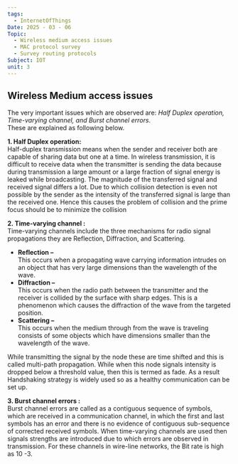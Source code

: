 ```yaml
---
tags:
  - InternetOfThings
Date: 2025 - 03 - 06
Topic:
  - Wireless medium access issues
  - MAC protocol survey
  - Survey routing protocols
Subject: IOT
unit: 3
---
```

## Wireless Medium access issues
The very important issues which are observed are: *Half Duplex operation, Time-varying channel, and Burst channel errors*.  
These are explained as following below.

**1. Half Duplex operation:**  
Half-duplex transmission means when the sender and receiver both are capable of sharing data but one at a time. In wireless transmission, it is difficult to receive data when the transmitter is sending the data because during transmission a large amount or a large fraction of signal energy is leaked while broadcasting. The magnitude of the transferred signal and received signal differs a lot. Due to which collision detection is even not possible by the sender as the intensity of the transferred signal is large than the received one. Hence this causes the problem of collision and the prime focus should be to minimize the collision

**2. Time-varying channel :**  
Time-varying channels include the three mechanisms for radio signal propagations they are Reflection, Diffraction, and Scattering.

- **Reflection –**  
    This occurs when a propagating wave carrying information intrudes on an object that has very large dimensions than the wavelength of the wave.
- **Diffraction –**  
    This occurs when the radio path between the transmitter and the receiver is collided by the surface with sharp edges. This is a phenomenon which causes the diffraction of the wave from the targeted position.
- **Scattering –**  
    This occurs when the medium through from the wave is traveling consists of some objects which have dimensions smaller than the wavelength of the wave.

While transmitting the signal by the node these are time shifted and this is called multi-path propagation. While when this node signals intensity is dropped below a threshold value, then this is termed as fade. As a result Handshaking strategy is widely used so as a healthy communication can be set up.

**3. Burst channel errors :**  
Burst channel errors are called as a contiguous sequence of symbols, which are received in a communication channel, in which the first and last symbols has an error and there is no evidence of contiguous sub-sequence of corrected received symbols. When time-varying channels are used then signals strengths are introduced due to which errors are observed in transmission. For these channels in wire-line networks, the Bit rate is high as 10 -3.